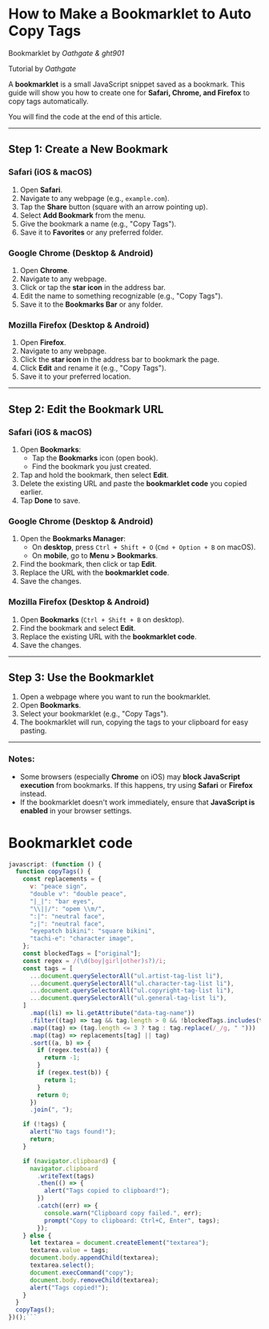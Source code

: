 # How to Make a Bookmarklet to Auto Copy Tags

Bookmarklet by *Oathgate & ght901*

Tutorial by *Oathgate*

A **bookmarklet** is a small JavaScript snippet saved as a bookmark. This guide will show you how to create one for **Safari, Chrome, and Firefox** to copy tags automatically.

You will find the code at the end of this article.

---

## Step 1: Create a New Bookmark

### **Safari (iOS & macOS)**  
1. Open **Safari**.  
2. Navigate to any webpage (e.g., `example.com`).  
3. Tap the **Share** button (square with an arrow pointing up).  
4. Select **Add Bookmark** from the menu.  
5. Give the bookmark a name (e.g., "Copy Tags").  
6. Save it to **Favorites** or any preferred folder.  

### **Google Chrome (Desktop & Android)**  
1. Open **Chrome**.  
2. Navigate to any webpage.  
3. Click or tap the **star icon** in the address bar.  
4. Edit the name to something recognizable (e.g., "Copy Tags").  
5. Save it to the **Bookmarks Bar** or any folder.  

### **Mozilla Firefox (Desktop & Android)**  
1. Open **Firefox**.  
2. Navigate to any webpage.  
3. Click the **star icon** in the address bar to bookmark the page.  
4. Click **Edit** and rename it (e.g., "Copy Tags").  
5. Save it to your preferred location.  

---

## Step 2: Edit the Bookmark URL  

### **Safari (iOS & macOS)**  
1. Open **Bookmarks**:  
   - Tap the **Bookmarks** icon (open book).  
   - Find the bookmark you just created.  
2. Tap and hold the bookmark, then select **Edit**.  
3. Delete the existing URL and paste the **bookmarklet code** you copied earlier.  
4. Tap **Done** to save.  

### **Google Chrome (Desktop & Android)**  
1. Open the **Bookmarks Manager**:  
   - On **desktop**, press `Ctrl + Shift + O` (`Cmd + Option + B` on macOS).  
   - On **mobile**, go to **Menu > Bookmarks**.  
2. Find the bookmark, then click or tap **Edit**.  
3. Replace the URL with the **bookmarklet code**.  
4. Save the changes.  

### **Mozilla Firefox (Desktop & Android)**  
1. Open **Bookmarks** (`Ctrl + Shift + B` on desktop).  
2. Find the bookmark and select **Edit**.  
3. Replace the existing URL with the **bookmarklet code**.  
4. Save the changes.  

---

## Step 3: Use the Bookmarklet  

1. Open a webpage where you want to run the bookmarklet.  
2. Open **Bookmarks**.  
3. Select your bookmarklet (e.g., "Copy Tags").  
4. The bookmarklet will run, copying the tags to your clipboard for easy pasting.  

---

### Notes:  
- Some browsers (especially **Chrome** on iOS) may **block JavaScript execution** from bookmarks. If this happens, try using **Safari** or **Firefox** instead.  
- If the bookmarklet doesn't work immediately, ensure that **JavaScript is enabled** in your browser settings.

# Bookmarklet code
```javascript
javascript: (function () {
  function copyTags() {
    const replacements = {
      v: "peace sign",
      "double v": "double peace",
      "|_|": "bar eyes",
      "\\||/": "opem \\m/",
      ":|": "neutral face",
      ";|": "neutral face",
      "eyepatch bikini": "square bikini",
      "tachi-e": "character image",
    };
    const blockedTags = ["original"];
    const regex = /(\d(boy|girl|other)s?)/i;
    const tags = [
      ...document.querySelectorAll("ul.artist-tag-list li"),
      ...document.querySelectorAll("ul.character-tag-list li"),
      ...document.querySelectorAll("ul.copyright-tag-list li"),
      ...document.querySelectorAll("ul.general-tag-list li"),
    ]
      .map((li) => li.getAttribute("data-tag-name"))
      .filter((tag) => tag && tag.length > 0 && !blockedTags.includes(tag))
      .map((tag) => (tag.length <= 3 ? tag : tag.replace(/_/g, " ")))
      .map((tag) => replacements[tag] || tag)
      .sort((a, b) => {
        if (regex.test(a)) {
          return -1;
        }
        if (regex.test(b)) {
          return 1;
        }
        return 0;
      })
      .join(", ");

    if (!tags) {
      alert("No tags found!");
      return;
    }

    if (navigator.clipboard) {
      navigator.clipboard
        .writeText(tags)
        .then(() => {
          alert("Tags copied to clipboard!");
        })
        .catch((err) => {
          console.warn("Clipboard copy failed.", err);
          prompt("Copy to clipboard: Ctrl+C, Enter", tags);
        });
    } else {
      let textarea = document.createElement("textarea");
      textarea.value = tags;
      document.body.appendChild(textarea);
      textarea.select();
      document.execCommand("copy");
      document.body.removeChild(textarea);
      alert("Tags copied!");
    }
  }
  copyTags();
})();```
